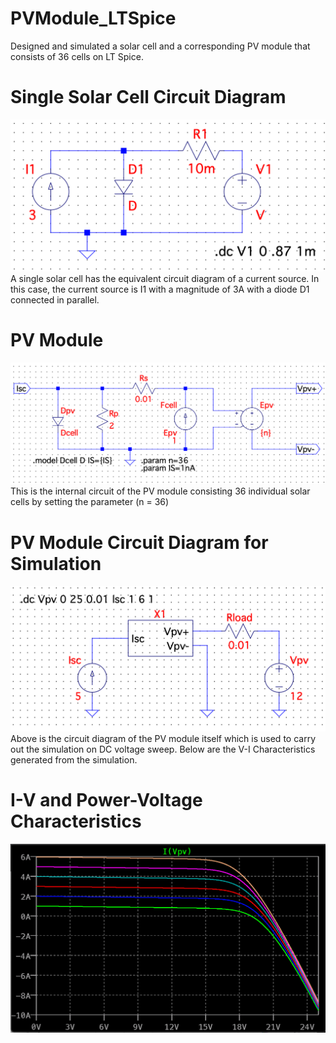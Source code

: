 # PVModule_LTSpice
 Designed and simulated a solar cell and a corresponding PV module that consists of 36 cells on LT Spice.
 
# Single Solar Cell Circuit Diagram
![alt text](https://github.com/gk147-pcb/PVModule_LTSpice/blob/main/Single_Solar_Cell.png/?raw=true)
A single solar cell has the equivalent circuit diagram of a current source. In this case, the current source is I1 with a magnitude of 3A with a diode D1 connected in parallel.

# PV Module
![alt text](https://github.com/gk147-pcb/PVModule_LTSpice/blob/main/PV_Module_36_Cells.png/?raw=true)
This is the internal circuit of the PV module consisting 36 individual solar cells by setting the parameter (n = 36)

# PV Module Circuit Diagram for Simulation
![alt text](https://github.com/gk147-pcb/PVModule_LTSpice/blob/main/PV_Module.png/?raw=true)
Above is the circuit diagram of the PV module itself which is used to carry out the simulation on DC voltage sweep. Below are the V-I Characteristics generated from the simulation.

# I-V and Power-Voltage Characteristics
![alt text](https://github.com/gk147-pcb/PVModule_LTSpice/blob/main/IV_Curve.png/?raw=true)

 
